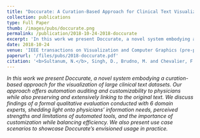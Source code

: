 ```yaml
---
title: "Doccurate: A Curation-Based Approach for Clinical Text Visualization"
collection: publications
type: Full Paper
thumb: /images/pubs/doccurate.png
permalink: /publication/2018-10-24-2018-doccurate
excerpt: 'In this work we present Doccurate, a novel system embodying a curation-based approach for the visualization of large clinical text datasets. Our approach offers automation auditing and customizability to physicians while also preserving and extensively linking to the original text. We discuss findings of a formal qualitative evaluation conducted with 6 domain experts, shedding light onto physicians’ information needs, perceived strengths and limitations of automated tools, and the importance of customization while balancing efficiency. We also present use case scenarios to showcase Doccurate’s envisioned usage in practice. '
date: 2018-10-24
venue: 'IEEE transactions on Visualization and Computer Graphics (pre-print)'
paperurl: '/files/pubs/2018-doccurate.pdf'
citation: '<b>Sultanum, N.</b>, Singh, D., Brudno, M. and Chevalier, F., 2018. <b>Doccurate: A Curation-Based Approach for Clinical Text Visualization</b>. <i>IEEE transactions on visualization and computer graphics</i>.'
---
```

_In this work we present Doccurate, a novel system embodying a curation-based approach for the visualization of large clinical text datasets. Our approach offers automation auditing and customizability to physicians while also preserving and extensively linking to the original text. We discuss findings of a formal qualitative evaluation conducted with 6 domain experts, shedding light onto physicians’ information needs, perceived strengths and limitations of automated tools, and the importance of customization while balancing efficiency. We also present use case scenarios to showcase Doccurate’s envisioned usage in practice._